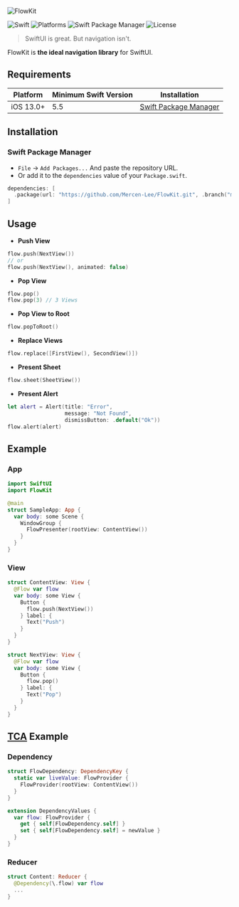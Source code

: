 ![FlowKit](https://raw.githubusercontent.com/Mercen-Lee/FlowKit/main/Resources/FlowKitLogo.svg)

![Swift](https://img.shields.io/badge/Swift-5.5_5.6_5.7_5.8-Orange?style=flat-square)
![Platforms](https://img.shields.io/badge/Platforms-iOS-yellowgreen?style=flat-square)
![Swift Package Manager](https://img.shields.io/badge/Swift_Package_Manager-compatible-orange?style=flat-square)
![License](https://img.shields.io/badge/License-MIT-blue?style=flat-square)

> SwiftUI is great. But navigation isn't.

FlowKit is **the ideal navigation library** for SwiftUI.

## Requirements
| Platform | Minimum Swift Version | Installation |
| --- | --- | --- |
| iOS 13.0+ | 5.5 | [Swift Package Manager](#swift-package-manager) |

## Installation
### Swift Package Manager
- `File` -> `Add Packages...` And paste the repository URL.
- Or add it to the `dependencies` value of your `Package.swift`.
```swift
dependencies: [
  .package(url: "https://github.com/Mercen-Lee/FlowKit.git", .branch("main"))
]
```

## Usage
- **Push View**
```swift
flow.push(NextView())
// or
flow.push(NextView(), animated: false)
```
- **Pop View**
```swift
flow.pop()
flow.pop(3) // 3 Views
```
- **Pop View to Root**
```swift
flow.popToRoot()
```
- **Replace Views**
```swift
flow.replace([FirstView(), SecondView()])
```
- **Present Sheet**
```swift
flow.sheet(SheetView())
```
- **Present Alert**
```swift
let alert = Alert(title: "Error",
                  message: "Not Found",
                  dismissButton: .default("Ok"))
flow.alert(alert)
```

## Example
### App
```swift
import SwiftUI
import FlowKit

@main
struct SampleApp: App {
  var body: some Scene {
    WindowGroup {
      FlowPresenter(rootView: ContentView())
    }
  }
}
```
### View
```swift
struct ContentView: View {
  @Flow var flow
  var body: some View {
    Button {
      flow.push(NextView())
    } label: {
      Text("Push")
    }
  }
}

struct NextView: View {
  @Flow var flow
  var body: some View {
    Button {
      flow.pop()
    } label: {
      Text("Pop")
    }
  }
}
```

## [TCA](https://github.com/pointfreeco/swift-composable-architecture) Example
### Dependency
```swift
struct FlowDependency: DependencyKey {
  static var liveValue: FlowProvider {
    FlowProvider(rootView: ContentView())
  }
}

extension DependencyValues {
  var flow: FlowProvider {
    get { self[FlowDependency.self] }
    set { self[FlowDependency.self] = newValue }
  }
}
```
### Reducer
```swift
struct Content: Reducer {
  @Dependency(\.flow) var flow
  ...
}
```
